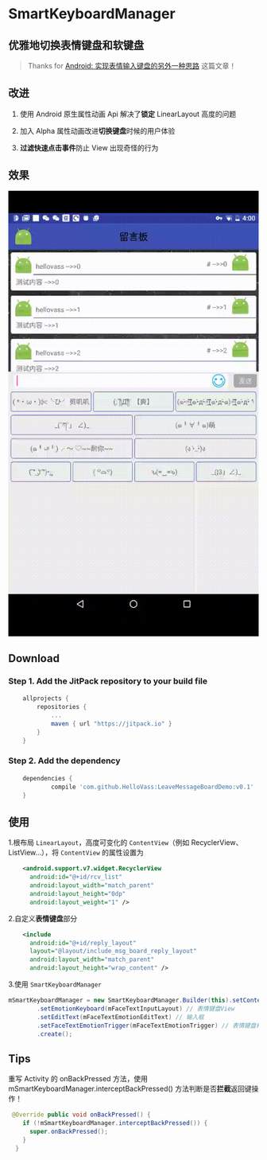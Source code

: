 # SmartKeyboardManager

## 优雅地切换表情键盘和软键盘

> Thanks for [Android: 实现表情输入键盘的另外一种思路](http://www.dss886.com/android/2015/12/16/14-01/) 这篇文章！



## 改进

1. 使用 Android 原生属性动画 Api 解决了**锁定** LinearLayout 高度的问题

2. 加入 Alpha 属性动画改进**切换键盘**时候的用户体验

3. **过滤快速点击事件**防止 View 出现奇怪的行为


## 效果
![优雅地切换表情键盘](./design/优雅地切换表情键盘.gif)




## Download

### Step 1. Add the JitPack repository to your build file

```groovy
	allprojects {
		repositories {
			...
			maven { url "https://jitpack.io" }
		}
	}
```

### Step 2. Add the dependency

```groovy
	dependencies {
	        compile 'com.github.HelloVass:LeaveMessageBoardDemo:v0.1'
	}
```

## 使用
1.根布局 `LinearLayout`，高度可变化的 `ContentView`（例如 RecyclerView、ListView...），将 `ContentView` 的属性设置为

```xml
    <android.support.v7.widget.RecyclerView
      android:id="@+id/rcv_list"
      android:layout_width="match_parent"
      android:layout_height="0dp"
      android:layout_weight="1" />
```

2.自定义**表情键盘**部分

```xml
    <include
      android:id="@+id/reply_layout"
      layout="@layout/include_msg_board_reply_layout"
      android:layout_width="match_parent"
      android:layout_height="wrap_content" />
```

3.使用 `SmartKeyboardManager`

```java
mSmartKeyboardManager = new SmartKeyboardManager.Builder(this).setContentView(mRecyclerView)
        .setEmotionKeyboard(mFaceTextInputLayout) // 表情键盘View
        .setEditText(mFaceTextEmotionEditText) // 输入框
        .setFaceTextEmotionTrigger(mFaceTextEmotionTrigger) // 表情键盘和软键盘的切换按钮
        .create();
```

## Tips

重写 Activity 的 onBackPressed 方法，使用 mSmartKeyboardManager.interceptBackPressed() 方法判断是否**拦截**返回键操作！

```java
 @Override public void onBackPressed() {
    if (!mSmartKeyboardManager.interceptBackPressed()) {
      super.onBackPressed();
    }
  }
```


